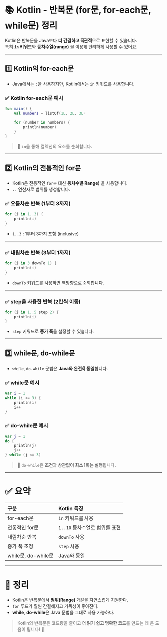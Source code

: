 # 📚 Kotlin - 반복문 (for문, for-each문, while문) 정리

Kotlin은 반복문을 Java보다 **더 간결하고 직관적**으로 표현할 수 있습니다.  
특히 **`in` 키워드**와 **등차수열(range)** 을 이용해 편리하게 사용할 수 있어요.

---

## 1️⃣ Kotlin의 for-each문

- Java에서는 `:`을 사용하지만, Kotlin에서는 `in` 키워드를 사용합니다.

### ✅ Kotlin for-each문 예시

```kotlin
fun main() {
    val numbers = listOf(1L, 2L, 3L)

    for (number in numbers) {
        println(number)
    }
}
```

> 💬 `in`을 통해 컬렉션의 요소를 순회합니다.

---

## 2️⃣ Kotlin의 전통적인 for문

- Kotlin은 전통적인 `for문` 대신 **등차수열(Range)** 을 사용합니다.
- `..` 연산자로 범위를 생성합니다.

### ✅ 오름차순 반복 (1부터 3까지)

```kotlin
for (i in 1..3) {
    println(i)
}
```
- `1..3` : 1부터 3까지 포함 (inclusive)

---

### ✅ 내림차순 반복 (3부터 1까지)

```kotlin
for (i in 3 downTo 1) {
    println(i)
}
```
- `downTo` 키워드를 사용하면 역방향으로 순회합니다.

---

### ✅ step을 사용한 반복 (2칸씩 이동)

```kotlin
for (i in 1..5 step 2) {
    println(i)
}
```
- `step` 키워드로 **증가 폭**을 설정할 수 있습니다.

---

## 3️⃣ while문, do-while문

- `while`, `do-while` 문법은 **Java와 완전히 동일**합니다.

### ✅ while문 예시

```kotlin
var i = 1
while (i <= 3) {
    println(i)
    i++
}
```

### ✅ do-while문 예시

```kotlin
var j = 1
do {
    println(j)
    j++
} while (j <= 3)
```

> 💬 `do-while`은 **조건과 상관없이 최소 1회는 실행**됩니다.

---

# ✅ 요약

| 구분 | Kotlin 특징 |
|:---|:---|
| for-each문 | `in` 키워드를 사용 |
| 전통적인 for문 | `1..10` 등차수열로 범위를 표현 |
| 내림차순 반복 | `downTo` 사용 |
| 증가 폭 조정 | `step` 사용 |
| while문, do-while문 | Java와 동일 |

---

# 📌 정리

- Kotlin은 반복문에서 **범위(Range)** 개념을 자연스럽게 지원한다.
- `for` 루프가 훨씬 간결해지고 가독성이 좋아진다.
- **while**, **do-while**은 Java 문법을 그대로 사용 가능하다.

> Kotlin의 반복문은 코드량을 줄이고 **더 읽기 쉽고 명확한 코드**를 만드는 데 큰 도움이 됩니다! 🚀

